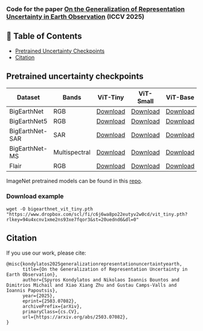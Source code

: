 ### Code for the paper [On the Generalization of Representation Uncertainty in Earth Observation](https://arxiv.org/abs/2503.07082) (ICCV 2025)


## 📖 Table of Contents
- [Pretrained Uncertainty Checkpoints](#pretrained-uncertainty-checkpoints)
- [Citation](#citation)

## Pretrained uncertainty checkpoints

| Dataset     | Bands |ViT-Tiny | ViT-Small | ViT-Base | ViT-Large |
|------------|------|---------------------|----------------------|---------------------|----------------------|
| BigEarthNet | RGB | [Download](https://www.dropbox.com/scl/fi/c6j6wa8po22eutyv2w0cd/vit_tiny.pth?rlkey=94u4xcnv1xme2ns93xe7fqor3&st=20uednd6&dl=0)       | [Download](https://www.dropbox.com/scl/fi/c1wswangof9ruk1ixnj74/vit_small.pth?rlkey=uql5vufnv1bmhk54l2n2lh9i7&st=10h4f3ru&dl=0)       | [Download](https://www.dropbox.com/scl/fi/1636ox2ns09c3om2hjfft/vit_base.pth?rlkey=luhgpsgcvzdb5jaspoa40kcjg&st=6dqocezu&dl=0)       | [Download](https://www.dropbox.com/scl/fi/dd2dfknz0ak023ylo99ge/vit_large.pth?rlkey=6pjh3xy1lktlp184y7p8k9zc6&st=zq1cs1po&dl=0)       |
| BigEarthNet5 | RGB |[Download](https://www.dropbox.com/scl/fi/5ac5qxh0d9h36nsxezr4k/vit_tiny.pth?rlkey=owpr8lkwcrjle8be7kqqymiv9&st=r6r433w5&dl=0)       | [Download](https://www.dropbox.com/scl/fi/lbnn7foxsf6zlk3ul11y9/vit_small.pth?rlkey=zev1mf17dxxdbuy8g27vyjnch&st=orxeg4js&dl=0)       | [Download](https://www.dropbox.com/scl/fi/twb9oha66i5y7jkf7e192/vit_base.pth?rlkey=01obs6o1oleb48e57y03jzxgh&st=2ucuo7ao&dl=0)       | [Download](https://www.dropbox.com/scl/fi/3mh39ym276y0t13y4o826/vit_large.pth?rlkey=w9eez98we38qra7tmtg3402vv&st=g4tw4zy3&dl=0)       |
| BigEarthNet-SAR | SAR | [Download](https://www.dropbox.com/scl/fi/7uc6w9mw7visn6zv3tles/vit_tiny.pth?rlkey=c45euew2uru67kitcue34e6q5&st=ojwl5kka&dl=0)       | [Download](https://www.dropbox.com/scl/fi/92efjiof2czh0c2zx0pps/vit_small.pth?rlkey=5pd0xn2uug6m1j7acs982ouk1&st=yeqs0d2a&dl=0)       | [Download](https://www.dropbox.com/scl/fi/hgnsb0q8yle2ajpt05jay/vit_base.pth?rlkey=gs9sx3qlaxnp29cxymc4c9a7d&st=kjlqr60q&dl=0)       | [Download](https://www.dropbox.com/scl/fi/9v2v5c0rll0io0sbolwk2/vit_large.pth?rlkey=qx2t9wnogs0kvxvxxxze29dbb&st=q6ezfud0&dl=0)       |
| BigEarthNet-MS | Multispectral |[Download](https://www.dropbox.com/scl/fi/kzasvy17okm5at9nahbw3/vit_tiny.pth?rlkey=mwhdcyzbmlqs0k6yi70u4yjov&st=ga64zvau&dl=0)       | [Download](https://www.dropbox.com/scl/fi/mvb2is3j6n1nrk7wt0xtz/vit_small.pth?rlkey=p1vuybfjertz9tqj39na7day5&st=lah70e45&dl=0)       | [Download](https://www.dropbox.com/scl/fi/pctt0og5ybazbu2fca3qi/vit_base.pth?rlkey=uhi7iui62xowftcrx8huqgesx&st=ka77wbc5&dl=0)       | [Download](https://www.dropbox.com/scl/fi/cxwbknfpeyirbe9k70yjf/vit_large.pth?rlkey=8zv1sfv10hnixsmftpe4jd5zr&st=1u2fooxk&dl=0)       |
| Flair      | RGB |[Download](https://www.dropbox.com/scl/fi/pfzt2etyguns0u2z0bsyc/vit_tiny.pth?rlkey=hyp3g6w91vsm6i8uhhdc06thi&st=1nbhge22&dl=0)       | [Download](https://www.dropbox.com/scl/fi/mggofntujre6h1p1xewoz/vit_small.pth?rlkey=a5uqcxz2yktuvkz0soyu128kg&st=cp6k6vfo&dl=0)       | [Download](https://www.dropbox.com/scl/fi/mt9ht2jqbqmyahp417sbg/vit_base.pth?rlkey=ag8ml7siefnbikrucws4xzfe7&st=fnu61bv9&dl=0)       | [Download](https://www.dropbox.com/scl/fi/59r7wuh6s5bqth1oykno1/vit_large.pth?rlkey=cp3vi6elc2v4oahcc0ukkrobb&st=casw4cpz&dl=0)       |

ImageNet pretrained models can be found in this [repo](https://github.com/mkirchhof/url).

### Download example
```
wget -O bigearthnet_vit_tiny.pth "https://www.dropbox.com/scl/fi/c6j6wa8po22eutyv2w0cd/vit_tiny.pth?rlkey=94u4xcnv1xme2ns93xe7fqor3&st=20uednd6&dl=0"
```


## Citation
If you use our work, please cite:
```
@misc{kondylatos2025generalizationrepresentationuncertaintyearth,
      title={On the Generalization of Representation Uncertainty in Earth Observation}, 
      author={Spyros Kondylatos and Nikolaos Ioannis Bountos and Dimitrios Michail and Xiao Xiang Zhu and Gustau Camps-Valls and Ioannis Papoutsis},
      year={2025},
      eprint={2503.07082},
      archivePrefix={arXiv},
      primaryClass={cs.CV},
      url={https://arxiv.org/abs/2503.07082}, 
}
```

